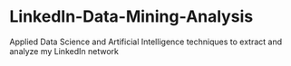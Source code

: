 # LinkedIn-Data-Mining-Analysis
Applied Data Science and Artificial Intelligence techniques to extract and analyze my LinkedIn network
